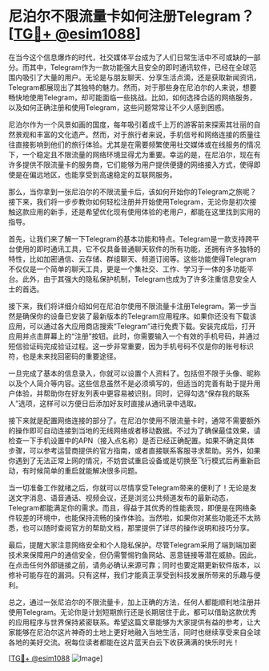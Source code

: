 # 尼泊尔不限流量卡如何注册Telegram？[[TG💪+ @esim1088](https://t.me/s/esim1088)]

在当今这个信息爆炸的时代，社交媒体平台成为了人们日常生活中不可或缺的一部分。而其中，Telegram作为一款功能强大且安全的即时通讯软件，已经在全球范围内吸引了大量的用户。无论是与朋友聊天、分享生活点滴，还是获取新闻资讯，Telegram都展现出了其独特的魅力。然而，对于那些身在尼泊尔的人来说，想要畅快地使用Telegram，却可能面临一些挑战。比如，如何选择合适的网络服务，以及如何正确注册和使用Telegram，这些问题常常让不少人感到困惑。

尼泊尔作为一个风景如画的国度，每年吸引着成千上万的游客前来探索其壮丽的自然景观和丰富的文化遗产。然而，对于旅行者来说，手机信号和网络连接的质量往往直接影响到他们的旅行体验。尤其是在需要频繁使用社交媒体或在线服务的情况下，一个稳定且不限流量的网络环境显得尤为重要。幸运的是，在尼泊尔，现在有许多提供不限流量卡的服务商，它们能够为用户提供便捷的网络接入方式，使得即使是在偏远地区，也能享受到高速稳定的互联网服务。

那么，当你拿到一张尼泊尔的不限流量卡后，该如何开始你的Telegram之旅呢？接下来，我们将一步步教你如何轻松注册并开始使用Telegram，无论你是初次接触这款应用的新手，还是希望优化现有使用体验的老用户，都能在这里找到实用的指导。

首先，让我们来了解一下Telegram的基本功能和特点。Telegram是一款支持跨平台使用的即时通讯工具，它不仅具备普通聊天软件的所有功能，还拥有许多独特的特性，比如加密通信、云存储、群组聊天、频道订阅等。这些功能使得Telegram不仅仅是一个简单的聊天工具，更是一个集社交、工作、学习于一体的多功能平台。此外，由于其强大的隐私保护机制，Telegram也成为了许多注重信息安全人士的首选。

接下来，我们将详细介绍如何在尼泊尔使用不限流量卡注册Telegram。第一步当然是确保你的设备已安装了最新版本的Telegram应用程序。如果你还没有下载该应用，可以通过各大应用商店搜索“Telegram”进行免费下载。安装完成后，打开应用并点击屏幕上的“注册”按钮。此时，你需要输入一个有效的手机号码，并通过短信验证码完成验证过程。这一步非常重要，因为手机号码不仅是你的账号标识符，也是未来找回密码的重要途径。

一旦完成了基本的信息录入，你就可以设置个人资料了。包括但不限于头像、昵称以及个人简介等内容。这些信息虽然不是必须填写的，但适当的完善有助于提升用户体验，并帮助你在好友列表中更容易被识别。同时，记得勾选“保存我的联系人”选项，这样可以方便日后添加好友时直接从通讯录中选取。

接下来就是配置网络连接的部分了。在尼泊尔使用不限流量卡时，通常不需要额外的操作即可自动连接到当地的无线网络或者移动数据。不过为了确保最佳效果，请检查一下手机设置中的APN（接入点名称）是否已经正确配置。如果不确定具体步骤，可以参考运营商提供的官方指南，或者直接联系客服寻求帮助。另外，如果你遇到了无法正常上网的情况，不妨尝试重启设备或是切换至飞行模式后再重新启动，有时候简单的重启就能解决很多问题。

当一切准备工作就绪之后，你就可以尽情享受Telegram带来的便利了！无论是发送文字消息、语音通话、视频会议，还是浏览公共频道发布的最新动态，Telegram都能满足你的需求。而且，得益于其优秀的性能表现，即便是在网络条件较差的环境中，也能保持流畅的操作体验。当然啦，如果你对某些功能还不太熟悉，也可以随时查阅官方的帮助文档，那里提供了详尽的操作说明和技巧分享。

最后，提醒大家注意网络安全和个人隐私保护。尽管Telegram采用了端到端加密技术来保障用户的通信安全，但仍需警惕钓鱼网站、恶意链接等潜在威胁。因此，在点击任何外部链接之前，请务必确认来源可靠；同时也要定期更新软件版本，以修补可能存在的漏洞。只有这样，我们才能真正享受到科技发展所带来的乐趣与便利。

总之，通过一张尼泊尔的不限流量卡，加上正确的方法，任何人都能顺利地注册并使用Telegram。无论你是计划短期旅行还是长期居住于此，都可以借助这款优秀的应用程序与世界保持紧密联系。希望这篇文章能够为大家提供有益的参考，让大家能够在尼泊尔这片神奇的土地上更好地融入当地生活，同时也继续享受来自全球各地的美好交流。祝每位读者都能在这片蓝天白云下收获满满的快乐时光！

[[TG💪+ @esim1088](https://t.me/s/esim1088) ![Image](https://i.postimg.cc/4NQfJmqS/Snipaste-2025-05-13-00-14-12.png)]